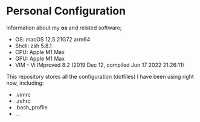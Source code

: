 # Personal Configuration

Information about my **os** and related software;

- OS: macOS 12.5 21G72 arm64
- Shell: zsh 5.8.1
- CPU: Apple M1 Max
- GPU: Apple M1 Max
- VIM - Vi IMproved 8.2 (2019 Dec 12, compiled Jun 17 2022 21:26:11)

This repository stores all the configuration (dotfiles) I have been using right now, including:

- .vimrc
- .zshrc
- .bash_profile
- ...
